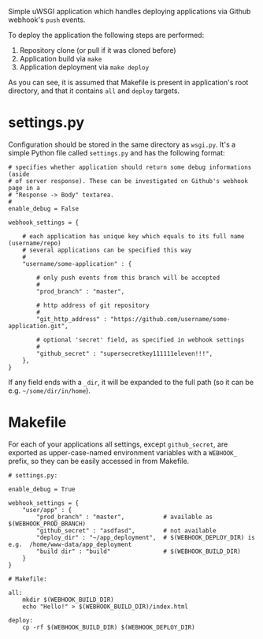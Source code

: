Simple uWSGI application which handles deploying applications via Github webhook's `push` events.

To deploy the application the following steps are performed:

1. Repository clone (or pull if it was cloned before)
2. Application build via `make`
3. Application deployment via `make deploy`

As you can see, it is assumed that Makefile is present in application's root directory, and that it
contains `all` and `deploy` targets.

# settings.py

Configuration should be stored in the same directory as `wsgi.py`. It's a simple Python file called
`settings.py` and has the following format:

```
# specifies whether application should return some debug informations (aside
# of server response). These can be investigated on Github's webhook page in a
# "Response -> Body" textarea.
#
enable_debug = False

webhook_settings = {

    # each application has unique key which equals to its full name (username/repo)
    # several applications can be specified this way
    #
    "username/some-application" : {

        # only push events from this branch will be accepted
        #
        "prod_branch" : "master",

        # http address of git repository
        #
        "git_http_address" : "https://github.com/username/some-application.git",

        # optional 'secret' field, as specified in webhook settings
        #
        "github_secret" : "supersecretkey111111eleven!!!",
    },
}
```

If any field ends with a `_dir`, it will be expanded to the full path (so it can be e.g.
`~/some/dir/in/home`).

# Makefile

For each of your applications all settings, except `github_secret`, are exported as upper-case-named
environment variables with a `WEBHOOK_` prefix, so they can be easily accessed in from Makefile.

```
# settings.py:

enable_debug = True

webhook_settings = {
    "user/app" : {
        "prod_branch" : "master",           # available as $(WEBHOOK_PROD_BRANCH)
        "github_secret" : "asdfasd",        # not available
        "deploy_dir" : "~/app_deployment",  # $(WEBHOOK_DEPLOY_DIR) is e.g.  /home/www-data/app_deployment
        "build dir" : "build"               # $(WEBHOOK_BUILD_DIR)
    }
}

# Makefile:

all:
    mkdir $(WEBHOOK_BUILD_DIR)
    echo "Hello!" > $(WEBHOOK_BUILD_DIR)/index.html

deploy:
    cp -rf $(WEBHOOK_BUILD_DIR) $(WEBHOOK_DEPLOY_DIR)
```
